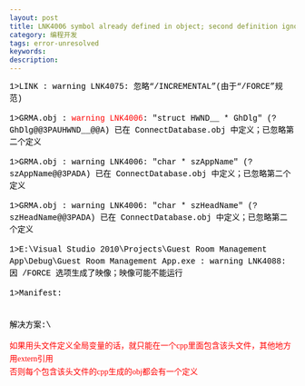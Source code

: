 ```yaml
---
layout: post
title: LNK4006 symbol already defined in object; second definition ignored
category: 编程开发
tags: error-unresolved
keywords: 
description: 
---
```


<div
style="padding-bottom:0px;widows:2;text-transform:none;text-indent:0px;padding-left:0px;padding-right:0px;font:14px/21px verdana, 'courier new';white-space:normal;orphans:2;letter-spacing:normal;color:#000000;word-spacing:0px;padding-top:0px;-webkit-text-size-adjust:auto;-webkit-text-stroke-width:0px;">

<div
style="padding-bottom:0px;padding-left:0px;padding-right:0px;padding-top:0px;">

1\>LINK : warning LNK4075: 忽略“/INCREMENTAL”(由于“/FORCE”规范)

</div>

<div
style="padding-bottom:0px;padding-left:0px;padding-right:0px;padding-top:0px;">

1\>GRMA.obj :<span class="Apple-converted-space"> </span><span
style="color:red;">warning LNK4006</span>: "struct HWND\_\_ \* GhDlg"
(?GhDlg@@3PAUHWND\_\_@@A) 已在 ConnectDatabase.obj
中定义；已忽略第二个定义

</div>

<div
style="padding-bottom:0px;padding-left:0px;padding-right:0px;padding-top:0px;">

1\>GRMA.obj : warning LNK4006: "char \* szAppName" (?szAppName@@3PADA)
已在 ConnectDatabase.obj 中定义；已忽略第二个定义

</div>

<div
style="padding-bottom:0px;padding-left:0px;padding-right:0px;padding-top:0px;">

1\>GRMA.obj : warning LNK4006: "char \* szHeadName" (?szHeadName@@3PADA)
已在 ConnectDatabase.obj 中定义；已忽略第二个定义

</div>

<div
style="padding-bottom:0px;padding-left:0px;padding-right:0px;padding-top:0px;">

1\>E:\\Visual Studio 2010\\Projects\\Guest Room Management
App\\Debug\\Guest Room Management App.exe : warning LNK4088: 因 /FORCE
选项生成了映像；映像可能不能运行

</div>

<div
style="padding-bottom:0px;padding-left:0px;padding-right:0px;padding-top:0px;">

1\>Manifest:

</div>

</div>

<div
style="padding-bottom:0px;widows:2;text-transform:none;text-indent:0px;padding-left:0px;padding-right:0px;font:14px/21px verdana, 'courier new';white-space:normal;orphans:2;letter-spacing:normal;color:#000000;word-spacing:0px;padding-top:0px;-webkit-text-size-adjust:auto;-webkit-text-stroke-width:0px;">

\
 解决方案:\
<div
style="padding-bottom:0px;padding-left:0px;padding-right:0px;padding-top:0px;">

<span
style="line-height:23px;background-color:#ffffff;font-family:simsun;color:red;">如果用头文件定义全局变量的话，就只能在一个cpp里面包含该头文件，其他地方用extern引用 </span>\
 <span
style="text-align:left;line-height:23px;background-color:#ffffff;font-family:simsun;color:red;">否则每个包含该头文件的cpp生成的obj都会有一个定义</span>

</div>

</div>







